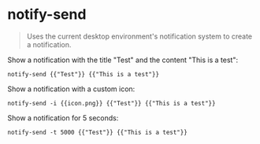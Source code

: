 notify-send
===========

> Uses the current desktop environment's notification system to create a notification.

Show a notification with the title "Test" and the content "This is a test":

    notify-send {{"Test"}} {{"This is a test"}}

Show a notification with a custom icon:

    notify-send -i {{icon.png}} {{"Test"}} {{"This is a test"}}

Show a notification for 5 seconds:

    notify-send -t 5000 {{"Test"}} {{"This is a test"}}

